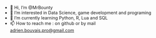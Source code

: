 - 👋 Hi, I’m @MrBounty
- 👀 I’m interested in Data Science, game development and programing
- 🌱 I’m currently learning Python, R, Lua and SQL
- 📫 How to reach me : on github or by mail adrien.bouvais.pro@gmail.com

<!---
MrBounty/MrBounty is a ✨ special ✨ repository because its `README.md` (this file) appears on your GitHub profile.
You can click the Preview link to take a look at your changes.
--->
